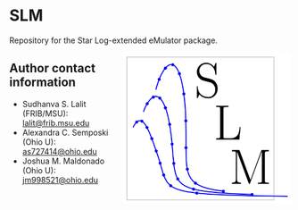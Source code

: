 # SLM
Repository for the Star Log-extended eMulator package.

<img align="right" width="300" src="SLM_Logo.png">

## Author contact information
- Sudhanva S. Lalit (FRIB/MSU): lalit@frib.msu.edu
- Alexandra C. Semposki (Ohio U): as727414@ohio.edu
- Joshua M. Maldonado (Ohio U): jm998521@ohio.edu
